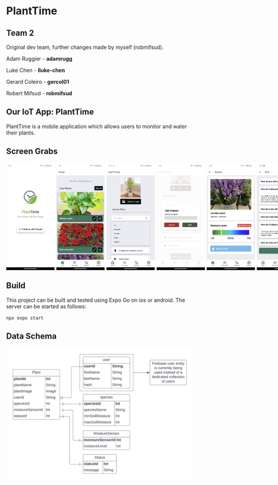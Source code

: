# PlantTime

## Team 2
Original dev team, further changes made by myself (robmifsud).

Adam Ruggier - **adamrugg**

Luke Chen - **lluke-chen**

Gerard Coleiro - **gercol01**

Robert Mifsud - **robmifsud**

## Our IoT App: PlantTime
PlantTime is a mobile application which allows users to monitor and water their plants.

## Screen Grabs
<p style='display: flex; direction: row; width: 100%; gap: 5px;'>
    <img src='./screen%20grabs/login.png' width=130> 
    <img src='./screen%20grabs/all-plants.png' width=130>
    <img src='./screen%20grabs/add-plant.png' width=130>
    <img src='./screen%20grabs/add-irrigator.png' width=130>
    <img src='./screen%20grabs/lavendar.png' width=130>
    <img src='./screen%20grabs/faq.png' width=130>
<p>

## Build
This project can be built and tested using Expo Go on ios or android. The server can be started as follows:
```
npx expo start
```

## Data Schema
![Data Schema](./TestProject/assets/images/DataSchema.png)
